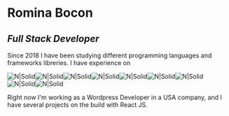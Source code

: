 # Romina Bocon

## _Full Stack Developer_

Since 2018 I have been studying different programming languages and frameworks libreries.
I have experience on

![N|Solid](https://cdn.iconscout.com/icon/free/png-256/react-4-1175110.png)![N|Solid](https://cdn.iconscout.com/icon/free/png-256/javascript2752148-2284965.png)![N|Solid](https://cdn.iconscout.com/icon/free/png-256/node-js-1174925.png)![N|Solid](https://sp-ao.shortpixel.ai/client/q_glossy,ret_img,w_256/https://itsolution24x7.com/blog/wp-content/uploads/2020/06/express.png)![N|Solid](https://firebaseopensource.com/logo-small.png)![N|Solid](https://images.vexels.com/media/users/3/166469/isolated/lists/b2e19f499948749f4a6709c7952874ba-php-programming-language-flat.png)![N|Solid](https://antie.com.ar/wp-content/uploads/2021/01/WordPress_blue_logo.png)![N|Solid](https://api.civo.com/k3s-marketplace/postgresql.png)![N|Solid](https://www.manejandodatos.es/wp-content/uploads/2013/07/html5_logo.png)

Right now I'm working as a Wordpress Developer in a USA company, and I have several projects on the build with React JS.
